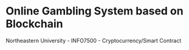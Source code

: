 # Online Gambling System based on Blockchain
Northeastern University - INFO7500 - Cryptocurrency/Smart Contract
